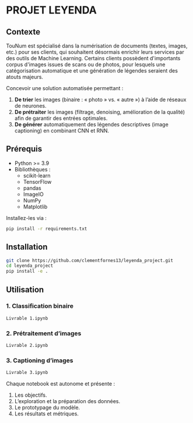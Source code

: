 # PROJET LEYENDA

## Contexte
TouNum est spécialisé dans la numérisation de documents (textes, images, etc.) pour ses clients, qui souhaitent désormais enrichir leurs services par des outils de Machine Learning. Certains clients possèdent d'importants corpus d'images issues de scans ou de photos, pour lesquels une catégorisation automatique et une génération de légendes seraient des atouts majeurs.

Concevoir une solution automatisée permettant :

1. **De trier** les images (binaire : « photo » vs. « autre ») à l’aide de réseaux de neurones.
2. **De prétraiter** les images (filtrage, denoising, amélioration de la qualité) afin de garantir des entrées optimales.
3. **De générer** automatiquement des légendes descriptives (image captioning) en combinant CNN et RNN.

## Prérequis

- Python >= 3.9
- Bibliothèques :
  - scikit-learn
  - TensorFlow
  - pandas
  - ImageIO
  - NumPy
  - Matplotlib

Installez-les via :
```bash
pip install -r requirements.txt
```

## Installation

```bash
git clone https://github.com/clementfornes13/leyenda_project.git
cd leyenda_project
pip install -e .
```

## Utilisation

### 1. Classification binaire
```bash
Livrable 1.ipynb
```

### 2. Prétraitement d’images
```bash
Livrable 2.ipynb
```

### 3. Captioning d’images
```bash
Livrable 3.ipynb
```

Chaque notebook est autonome et présente :
1. Les objectifs.
2. L’exploration et la préparation des données.
3. Le prototypage du modèle.
4. Les résultats et métriques.
